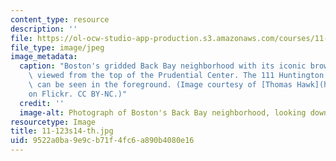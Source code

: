 ```yaml
---
content_type: resource
description: ''
file: https://ol-ocw-studio-app-production.s3.amazonaws.com/courses/11-123-big-plans-and-mega-urban-landscapes-spring-2014/9522a0ba9e9cb71f4fc6a890b4080e16_11-123s14-th.jpg
file_type: image/jpeg
image_metadata:
  caption: "Boston's gridded Back Bay neighborhood with its iconic brownstones, as\
    \ viewed from the top of the Prudential Center. The 111 Huntington Avenue skyscraper\
    \ can be seen in the foreground. (Image courtesy of [Thomas Hawk](https://www.flickr.com/photos/thomashawk/15871690462)\_\
    on Flickr. CC BY-NC.)"
  credit: ''
  image-alt: Photograph of Boston's Back Bay neighborhood, looking down from a skyscraper.
resourcetype: Image
title: 11-123s14-th.jpg
uid: 9522a0ba-9e9c-b71f-4fc6-a890b4080e16
---
```

